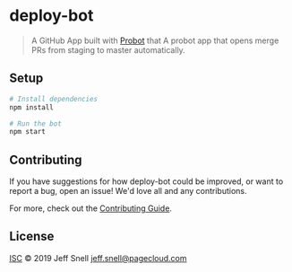 # deploy-bot

> A GitHub App built with [Probot](https://github.com/probot/probot) that A probot app that opens merge PRs from staging to master automatically.

## Setup

```sh
# Install dependencies
npm install

# Run the bot
npm start
```

## Contributing

If you have suggestions for how deploy-bot could be improved, or want to report a bug, open an issue! We'd love all and any contributions.

For more, check out the [Contributing Guide](CONTRIBUTING.md).

## License

[ISC](LICENSE) © 2019 Jeff Snell <jeff.snell@pagecloud.com>
